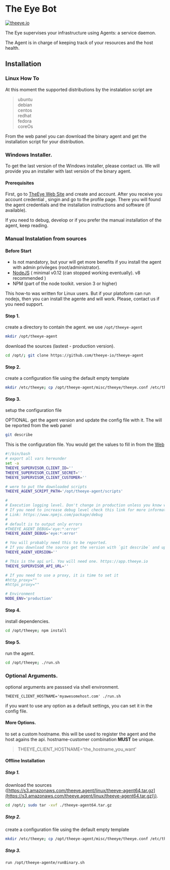 # The Eye Bot

[![theeye.io](https://theeye.io/img/logo2.png)](https://theeye.io/en/index.html)

The Eye supervises your infrastructure using Agents: a service daemon.

The Agent is in charge of keeping track of your resources and the host health.

## Installation

### Linux How To

At this moment the supported distributions by the instalation script are

> ubuntu   
> debian   
> centos   
> redhat   
> fedora   
> coreOs

From the web panel you can download the binary agent and get the installation script for your distribution.

### Windows Installer.

To get the last version of the Windows installer, please contact us. We will provide you an installer with last versión of the binary agent.

#### Prerequisites

First, go to [TheEye Web Site](https://theeye.io) and create and account. After you receive you account credential , singin and go to the profile page. There you will found the agent credentials and the installation instructions and software \(if available\).

If you need to debug, develop or if you prefer the manual installation of the agent, keep reading.

### Manual Instalation from sources

#### Before Start

* Is not mandatory, but your will get more benefits if you install the agent with admin privileges \(root/administrator\).   
* [NodeJS](https://nodejs.org/en/) \( minimal v0.12 \(can stopped working eventually\). v8 recommended \)    
* NPM \(part of the node toolkit. version 3 or higher\)    

This how-to was written for Linux users. But if your platoform can run nodejs, then you can install the agente and will work. Please, contact us if you need support.

#### Step 1.

create a directory to contain the agent. we use `/opt/theeye-agent`

```bash
mkdir /opt/theeye-agent
```

download the sources \(lastest - production version\).

```bash
cd /opt/; git clone https://github.com/theeye-io/theeye-agent
```

#### Step 2.

create a configuration file using the default empty template

```bash
mkdir /etc/theeye; cp /opt/theeye-agent/misc/theeye/theeye.conf /etc/theeye/theeye.conf
```

#### Step 3.

setup the configuration file

OPTIONAL. get the agent version and update the config file with it. The will be reported from the web panel

```bash
git describe
```

This is the configuration file. You would get the values to fill in from the [Web](https://theeye.io/profile)

```bash
#!/bin/bash
# export all vars hereunder
set -a
THEEYE_SUPERVISOR_CLIENT_ID=''
THEEYE_SUPERVISOR_CLIENT_SECRET=''
THEEYE_SUPERVISOR_CLIENT_CUSTOMER=''

# were to put the downloaded scripts
THEEYE_AGENT_SCRIPT_PATH='/opt/theeye-agent/scripts'

#
# Execution logging level. Don't change in production unless you know what are doing.
# If you need to increase debug level check this link for more information
# Link: https://www.npmjs.com/package/debug
# 
# default is to output only errors
#THEEYE_AGENT_DEBUG='eye:*:error'
THEEYE_AGENT_DEBUG='eye:*:error'

# You will probably need this to be reported.
# If you download the source get the version with `git describe` and update
THEEYE_AGENT_VERSION=''

# This is the api url. You will need one. https://app.theeye.io
THEEYE_SUPERVISOR_API_URL=''

# If you need to use a proxy, it is time to set it
#http_proxy=""
#https_proxy=""

# Environment
NODE_ENV='production'
```

#### Step 4.

install dependencies.

```bash
cd /opt/theeye; npm install
```

#### Step 5.

run the agent.

```bash
cd /opt/theeye; ./run.sh
```

### Optional Arguments.

optional arguments are passsed via shell environment.

`THEEYE_CLIENT_HOSTNAME='myawesomehost.com' ./run.sh`

if you want to use any option as a default settings, you can set it in the config file.

#### More Options.

to set a custom hostname. this will be used to register the agent and the host agains the api. hostname-customer combination **MUST** be unique.

> THEEYE\_CLIENT\_HOSTNAME='the\_hostname\_you\_want'

#### Offline Installation

##### Step 1.

download the sources \([https://s3.amazonaws.com/theeye.agent/linux/theeye-agent64.tar.gz](https://s3.amazonaws.com/theeye.agent/linux/theeye-agent64.tar.gz)\).

```bash
cd /opt/; sudo tar -xvf ./theeye-agent64.tar.gz
```

##### Step 2.

create a configuration file using the default empty template

```bash
mkdir /etc/theeye; cp /opt/theeye-agent/misc/theeye/theeye.conf /etc/theeye/theeye.conf
```

##### Step 3.

```bash
run /opt/theeye-agente/runBinary.sh
```

